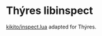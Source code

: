 # Thýres libinspect
[kikito/inspect.lua](https://github.com/kikito/inspect.lua) adapted for Thýres.
